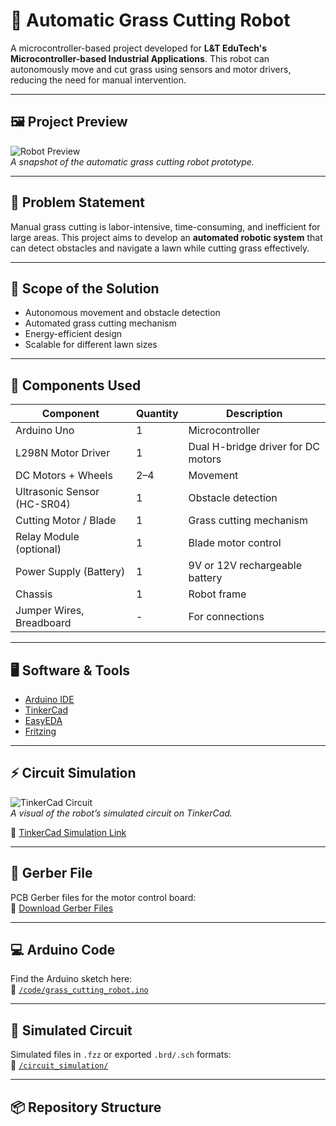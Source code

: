 # 🤖 Automatic Grass Cutting Robot

A microcontroller-based project developed for **L&T EduTech's Microcontroller-based Industrial Applications**. This robot can autonomously move and cut grass using sensors and motor drivers, reducing the need for manual intervention.

---

## 🖼️ Project Preview

![Robot Preview](./images/robot_preview.png)  
*A snapshot of the automatic grass cutting robot prototype.*

---

## 📌 Problem Statement

Manual grass cutting is labor-intensive, time-consuming, and inefficient for large areas. This project aims to develop an **automated robotic system** that can detect obstacles and navigate a lawn while cutting grass effectively.

---

## 🎯 Scope of the Solution

- Autonomous movement and obstacle detection  
- Automated grass cutting mechanism  
- Energy-efficient design  
- Scalable for different lawn sizes

---

## 🧰 Components Used

| Component                  | Quantity | Description                            |
|----------------------------|----------|----------------------------------------|
| Arduino Uno                | 1        | Microcontroller                        |
| L298N Motor Driver         | 1        | Dual H-bridge driver for DC motors     |
| DC Motors + Wheels         | 2–4      | Movement                               |
| Ultrasonic Sensor (HC-SR04)| 1        | Obstacle detection                     |
| Cutting Motor / Blade      | 1        | Grass cutting mechanism                |
| Relay Module (optional)    | 1        | Blade motor control                    |
| Power Supply (Battery)     | 1        | 9V or 12V rechargeable battery         |
| Chassis                    | 1        | Robot frame                            |
| Jumper Wires, Breadboard   | -        | For connections                        |

---

## 🖥️ Software & Tools

- [Arduino IDE](https://www.arduino.cc/en/software)
- [TinkerCad](https://www.tinkercad.com/)
- [EasyEDA](https://easyeda.com/)
- [Fritzing](http://fritzing.org/)

---

## ⚡ Circuit Simulation

![TinkerCad Circuit](./images/circuit_simulation.png)  
*A visual of the robot’s simulated circuit on TinkerCad.*

🔗 [TinkerCad Simulation Link](https://www.tinkercad.com/things/hL82iCBylOG-grass-cutter-project)


---

## 📄 Gerber File

PCB Gerber files for the motor control board:  
📁 [Download Gerber Files](./gerber/PCB-Gerber-Files.zip)

---

## 💻 Arduino Code

Find the Arduino sketch here:  
📂 [`/code/grass_cutting_robot.ino`](./code/grass_cutting_robot.ino)

---

## 📐 Simulated Circuit

Simulated files in `.fzz` or exported `.brd/.sch` formats:  
📂 [`/circuit_simulation/`](./circuit_simulation/)

---

## 📦 Repository Structure

